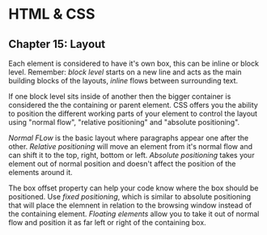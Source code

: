 # HTML & CSS #
## Chapter 15: Layout ##

Each element is considered to have it's own box, this can be inline or block level. Remember: *block level* starts on a new line and acts as the main building blocks of the layouts, *inline* flows between surrounding text. 

If one block level sits inside of another then the bigger container is considered the the containing or parent element. CSS offers you the ability to position the different working parts of your element to control the layout using "normal flow", "relative positioning" and "absolute positioning". 

*Normal FLow* is the basic layout where paragraphs appear one after the other. *Relative positioning* will move an element from it's normal flow and can shift it to the top, right, bottom or left. *Absolute positioning* takes your element out of normal position and doesn't affect the position of the elements around it. 

The box offset property can help your code know where the box should be positioned. Use *fixed positioning*, which is similar to absolute positioning that will place the elemnent in relation to the browsing window instead of the containing element. *Floating elements* allow you to take it out of normal flow and position it as far left or right of the containing box. 